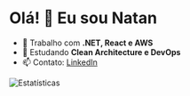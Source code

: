 # Olá! 👋 Eu sou Natan

- 🔭 Trabalho com **.NET, React e AWS**
- 🌱 Estudando **Clean Architecture e DevOps**
- 📫 Contato: [LinkedIn](https://linkedin.com/in/seuusuario)

![Estatísticas](https://github-readme-stats.vercel.app/api?username=seuusuario&show_icons=true&theme=dark)
<!--
**Natan-Araujo-Dev/Natan-Araujo-Dev** is a ✨ _special_ ✨ repository because its `README.md` (this file) appears on your GitHub profile.

Here are some ideas to get you started:

- 🔭 I’m currently working on ...
- 🌱 I’m currently learning ...
- 👯 I’m looking to collaborate on ...
- 🤔 I’m looking for help with ...
- 💬 Ask me about ...
- 📫 How to reach me: ...
- 😄 Pronouns: ...
- ⚡ Fun fact: ...
-->
